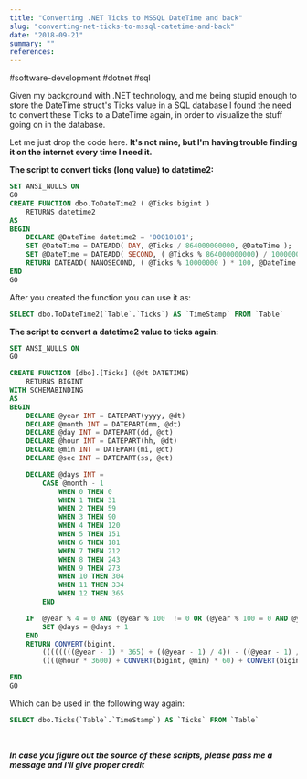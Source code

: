 ```yaml
---
title: "Converting .NET Ticks to MSSQL DateTime and back"
slug: "converting-net-ticks-to-mssql-datetime-and-back"
date: "2018-09-21"
summary: ""
references: 
---
```


#software-development #dotnet #sql

Given my background with .NET technology, and me being stupid enough to store the DateTime struct's Ticks value in a SQL database I found the need to convert these Ticks to a DateTime again, in order to visualize the stuff going on in the database.

Let me just drop the code here. **It's not mine, but I'm having trouble finding it on the internet every time I need it.**

**The script to convert ticks (long value) to datetime2:**

```sql
SET ANSI_NULLS ON
GO
CREATE FUNCTION dbo.ToDateTime2 ( @Ticks bigint )
    RETURNS datetime2
AS
BEGIN
    DECLARE @DateTime datetime2 = '00010101';
    SET @DateTime = DATEADD( DAY, @Ticks / 864000000000, @DateTime );
    SET @DateTime = DATEADD( SECOND, ( @Ticks % 864000000000) / 10000000, @DateTime );
    RETURN DATEADD( NANOSECOND, ( @Ticks % 10000000 ) * 100, @DateTime );
END
GO
```

After you created the function you can use it as:

```sql
SELECT dbo.ToDateTime2(`Table`.`Ticks`) AS `TimeStamp` FROM `Table`
```

**The script to convert a datetime2 value to ticks again:**

```sql
SET ANSI_NULLS ON
GO

CREATE FUNCTION [dbo].[Ticks] (@dt DATETIME)
    RETURNS BIGINT
WITH SCHEMABINDING
AS
BEGIN
    DECLARE @year INT = DATEPART(yyyy, @dt)
    DECLARE @month INT = DATEPART(mm, @dt)
    DECLARE @day INT = DATEPART(dd, @dt)
    DECLARE @hour INT = DATEPART(hh, @dt)
    DECLARE @min INT = DATEPART(mi, @dt)
    DECLARE @sec INT = DATEPART(ss, @dt)

    DECLARE @days INT =
        CASE @month - 1
            WHEN 0 THEN 0
            WHEN 1 THEN 31
            WHEN 2 THEN 59
            WHEN 3 THEN 90
            WHEN 4 THEN 120
            WHEN 5 THEN 151
            WHEN 6 THEN 181
            WHEN 7 THEN 212
            WHEN 8 THEN 243
            WHEN 9 THEN 273
            WHEN 10 THEN 304
            WHEN 11 THEN 334
            WHEN 12 THEN 365
        END

    IF  @year % 4 = 0 AND (@year % 100  != 0 OR (@year % 100 = 0 AND @year % 400 = 0)) AND @month > 2 BEGIN
        SET @days = @days + 1
    END
    RETURN CONVERT(bigint,
        ((((((((@year - 1) * 365) + ((@year - 1) / 4)) - ((@year - 1) / 100)) + ((@year - 1) / 400)) + @days) + @day) - 1) * 864000000000) +
        ((((@hour * 3600) + CONVERT(bigint, @min) * 60) + CONVERT(bigint, @sec)) * 10000000) + (CONVERT(bigint, DATEPART(ms, @dt)) * CONVERT(bigint,10000));

END
GO
```

Which can be used in the following way again:

```sql
SELECT dbo.Ticks(`Table`.`TimeStamp`) AS `Ticks` FROM `Table`
```

 

***In case you figure out the source of these scripts, please pass me a message and I'll give proper credit***
